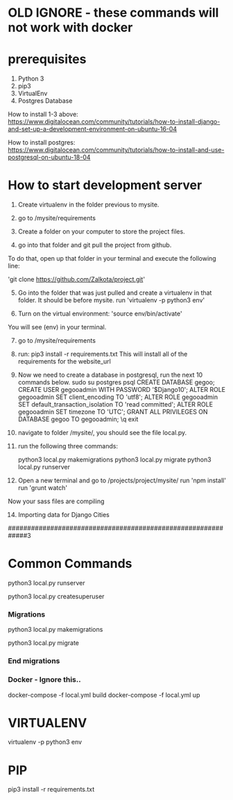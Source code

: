 
# OLD IGNORE - these commands will not work with docker

# prerequisites
1. Python 3
2. pip3
3. VirtualEnv
4. Postgres Database

How to install 1-3 above: https://www.digitalocean.com/community/tutorials/how-to-install-django-and-set-up-a-development-environment-on-ubuntu-16-04

How to install postgres: https://www.digitalocean.com/community/tutorials/how-to-install-and-use-postgresql-on-ubuntu-18-04



# How to start development server
1. Create virtualenv in the folder previous to mysite.

2. go to /mysite/requirements

3. Create a folder on your computer to store the project files.

4. go into that folder and git pull the project from github.

To do that, open up that folder in your terminal and execute the following line:

'git clone https://github.com/Zalkota/project.git'

5. Go into the folder that was just pulled and create a virtualenv in that folder. It should be before mysite.
run 'virtualenv -p python3 env'

6. Turn on the virtual environment:
 'source env/bin/activate'

 You will see (env) in your terminal.

7. go to /mysite/requirements

8. run: pip3 install -r requirements.txt
This will install all of the requirements for the website_url

9. Now we need to create a database in postgresql, run the next 10 commands below.
sudo su postgres
psql
CREATE DATABASE gegoo;
CREATE USER gegooadmin WITH PASSWORD '$Django10';
ALTER ROLE gegooadmin SET client_encoding TO 'utf8';
ALTER ROLE gegooadmin SET default_transaction_isolation TO 'read committed';
ALTER ROLE gegooadmin SET timezone TO 'UTC';
GRANT ALL PRIVILEGES ON DATABASE gegoo TO gegooadmin;
\q
exit

10. navigate to folder /mysite/, you should see the file local.py.

11. run the following three commands:

    python3 local.py makemigrations
    python3 local.py migrate
    python3 local.py runserver

12. Open a new terminal and go to /projects/project/mysite/
run 'npm install'
run 'grunt watch'

Now your sass files are compiling

<!--
13. run elasticsearch 1.7.6
go to extracted file of elasticsearch
run 'bin/elasticsearch'

If that works then congratulations, open your internet browser and go to 127.0.0.1:8000 in the address bar. -->

14. Importing data for Django Cities





#############################################################3
# Common Commands

python3 local.py runserver

python3 local.py createsuperuser

### Migrations ###

python3 local.py makemigrations

python3 local.py migrate

### End migrations ###


### Docker - Ignore this.. ###
docker-compose -f local.yml build
docker-compose -f local.yml up


# VIRTUALENV
virtualenv -p python3 env


# PIP
pip3 install -r requirements.txt
